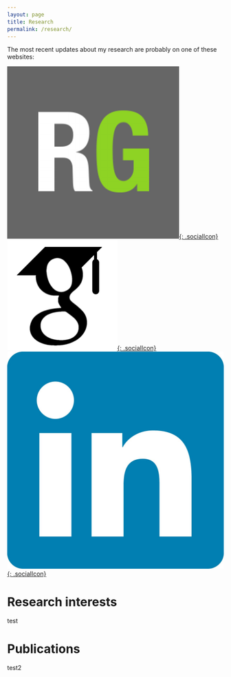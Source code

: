 ```yaml
---
layout: page
title: Research
permalink: /research/
---
```


The most recent updates about my research are probably on one of these websites:

[![ResearchGate icon](/img/ResearchGate.png){: .socialIcon}](https://www.researchgate.net/profile/Etienne_Michon2)
[![Google Scholar icon](/img/scholar.png){: .socialIcon}](http://scholar.google.com/citations?user=-EPwIk4AAAAJ)
[![LinkeIn icon](/img/linkedin.jpg){: .socialIcon}](https://www.linkedin.com/profile/view?id=85024349&trk=nav_responsive_tab_profile)

# Research interests

test

# Publications

test2

